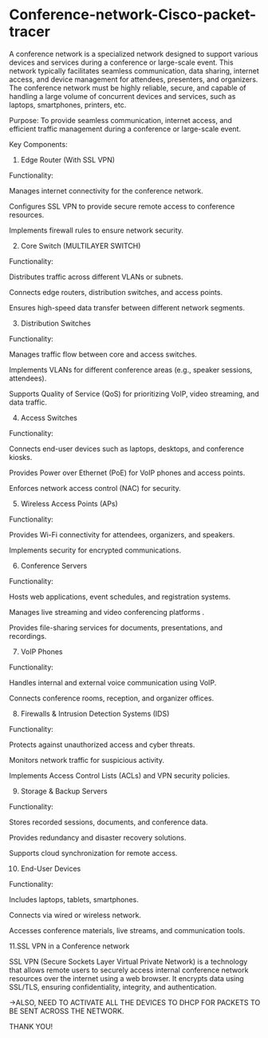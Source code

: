 # Conference-network-Cisco-packet-tracer









A conference network is a specialized network designed to support various devices and services during a conference or large-scale event. This network typically facilitates seamless communication, data sharing, internet access, and device management for attendees, presenters, and organizers. The conference network must be highly reliable, secure, and capable of handling a large volume of concurrent devices and services, such as laptops, smartphones, printers, etc. 

 

Purpose: To provide seamless communication, internet access, and efficient traffic management during a conference or large-scale event. 

 

 

Key Components: 

1. Edge Router (With SSL VPN) 

Functionality: 

Manages internet connectivity for the conference network. 

Configures SSL VPN to provide secure remote access to conference resources. 

Implements firewall rules to ensure network security. 

2. Core Switch (MULTILAYER SWITCH) 

Functionality: 

Distributes traffic across different VLANs or subnets. 

Connects edge routers, distribution switches, and access points. 

Ensures high-speed data transfer between different network segments. 

3. Distribution Switches 

Functionality: 

Manages traffic flow between core and access switches. 

Implements VLANs for different conference areas (e.g., speaker sessions, attendees). 

Supports Quality of Service (QoS) for prioritizing VoIP, video streaming, and data traffic. 

4. Access Switches 

Functionality: 

Connects end-user devices such as laptops, desktops, and conference kiosks. 

Provides Power over Ethernet (PoE) for VoIP phones and access points. 

Enforces network access control (NAC) for security. 

5. Wireless Access Points (APs) 

Functionality: 

Provides Wi-Fi connectivity for attendees, organizers, and speakers. 

Implements  security for encrypted communications. 

6. Conference Servers 

Functionality: 

Hosts web applications, event schedules, and registration systems. 

Manages live streaming and video conferencing platforms . 

Provides file-sharing services for documents, presentations, and recordings. 

7. VoIP Phones  

Functionality: 

Handles internal and external voice communication using VoIP. 

Connects conference rooms, reception, and organizer offices. 

8. Firewalls & Intrusion Detection Systems (IDS) 

Functionality: 

Protects against unauthorized access and cyber threats. 

Monitors network traffic for suspicious activity. 

Implements Access Control Lists (ACLs) and VPN security policies. 

9. Storage & Backup Servers 

Functionality: 

Stores recorded sessions, documents, and conference data. 

Provides redundancy and disaster recovery solutions. 

Supports cloud synchronization for remote access. 

10. End-User Devices 

Functionality: 

Includes laptops, tablets, smartphones. 

Connects via wired or wireless network. 

Accesses conference materials, live streams, and communication tools. 


11.SSL VPN in a Conference network

SSL VPN (Secure Sockets Layer Virtual Private Network) is a technology that allows remote users to securely access internal conference network resources over the internet using a web browser. It encrypts data using SSL/TLS, ensuring confidentiality, integrity, and authentication. 

 

->ALSO, NEED TO ACTIVATE ALL THE DEVICES TO DHCP FOR PACKETS TO BE SENT ACROSS THE NETWORK. 

 

 

 

 

THANK YOU! 

 
